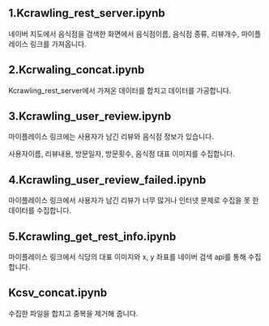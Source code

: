 ## 1.Kcrawling_rest_server.ipynb
네이버 지도에서 음식점을 검색한 화면에서 음식점이름, 음식점 종류, 리뷰개수, 마이플레이스 링크를 가져옵니다.
## 2.Kcrwaling_concat.ipynb
Kcrawling_rest_server에서 가져온 데이터를 합치고 데이터를 가공합니다.
## 3.Kcrawling_user_review.ipynb
마이플레이스 링크에는 사용자가 남긴 리뷰와 음식점 정보가 있습니다.

사용자이름, 리뷰내용, 방문일자, 방문횟수, 음식점 대표 이미지를 수집합니다.
## 4.Kcrawling_user_review_failed.ipynb
마이플레이스 링크에서 사용자가 남긴 리뷰가 너무 많거나 인터넷 문제로 수집을 못 한 데이터를 수집합니다.
## 5.Kcrawling_get_rest_info.ipynb
마이플레이스 링크에서 식당의 대표 이미지와 x, y 좌표를 네이버 검색 api를 통해 수집합니다.
## Kcsv_concat.ipynb
수집한 파일을 합치고 중복을 제거해 줍니다.
